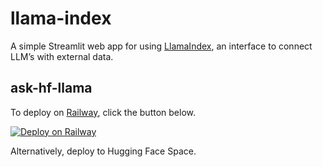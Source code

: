 # llama-index
A simple Streamlit web app for using [LlamaIndex](https://github.com/jerryjliu/llama_index), an interface to connect LLM’s with external data.

## ask-hf-llama

To deploy on [Railway](https://railway.app/), click the button below.

[![Deploy on Railway](https://railway.app/button.svg)](https://railway.app/new/template/GpZ0J4)

Alternatively, deploy to Hugging Face Space.